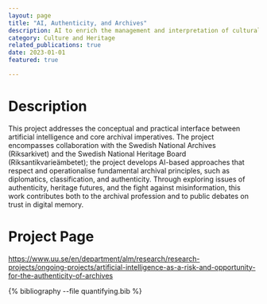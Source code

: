 ```yaml
---
layout: page
title: "AI, Authenticity, and Archives"
description: AI to enrich the management and interpretation of cultural heritage collections across Sweden
category: Culture and Heritage
related_publications: true
date: 2023-01-01
featured: true

---
```


# Description

This project addresses the conceptual and practical interface between artificial intelligence and core archival imperatives. The project encompasses collaboration with the Swedish National Archives (Riksarkivet) and the Swedish National Heritage Board (Riksantikvarieämbetet); the project develops AI-based approaches that respect and operationalise fundamental archival principles, such as diplomatics, classification, and authenticity. Through exploring issues of authenticity, heritage futures, and the fight against misinformation, this work contributes both to the archival profession and to public debates on trust in digital memory.

# Project Page
<https://www.uu.se/en/department/alm/research/research-projects/ongoing-projects/artificial-intelligence-as-a-risk-and-opportunity-for-the-authenticity-of-archives>

<div class="publications">
{% bibliography --file quantifying.bib %}
</div>